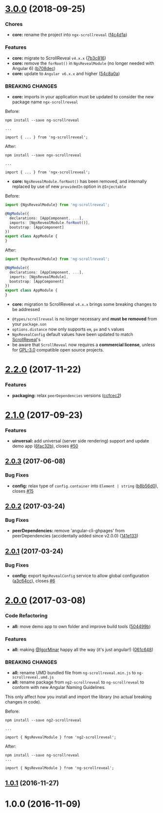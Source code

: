 <a name="3.0.0"></a>
# [3.0.0](https://github.com/tinesoft/ngx-scrollreveal/compare/v2.2.0...v3.0.0) (2018-09-25)


### Chores

* **core:** rename the project into `ngx-scrollreveal` ([f4c4d1a](https://github.com/tinesoft/ngx-scrollreveal/commit/f4c4d1a))


### Features

* **core:** migrate to ScrollReveal `v4.x.x` ([7b3c816](https://github.com/tinesoft/ngx-scrollreveal/commit/7b3c816))
* **core:** remove the `forRoot()` in `NgsRevealModule` (no longer needed with Angular 6) ([b708dec](https://github.com/tinesoft/ngx-scrollreveal/commit/b708dec))
* **core:** update to `Angular v6.x.x` and higher ([54c8a0a](https://github.com/tinesoft/ngx-scrollreveal/commit/54c8a0a))


### BREAKING CHANGES

* **core:** imports in your application must be updated to consider the new package name `ngx-scrollreveal`

Before:
```
npm install --save ng-scrollreveal

...

import { ... } from 'ng-scrollreveal';
```

After:
```
npm install --save ngx-scrollreveal

...

import { ... } from 'ngx-scrollreveal';
```
* **core:** `NgsRevealModule.forRoot()` has been removed, and internally replaced by use of new `providedIn` option in `@Injectable`

Before:

```ts
import {NgsRevealModule} from 'ng-scrollreveal';

@NgModule({
  declarations: [AppComponent, ...],
  imports: [NgsRevealModule.forRoot()],
  bootstrap: [AppComponent]
})
export class AppModule {
}
```

After:

```ts
import {NgsRevealModule} from 'ng-scrollreveal';

@NgModule({
  declarations: [AppComponent, ...],
  imports: [NgsRevealModule],
  bootstrap: [AppComponent]
})
export class AppModule {
}
```
* **core:** migration to ScrollReveal `v4.x.x` brings some breaking changes to be addressed

- `@types/scrollreveal` is no longer necessary and **must be removed** from your `package.son`
- `options.distance` now only supports `em`, `px` and `%` values
- `NgsRevealConfig` default values have been updated to match [ScrollReveal](https://scrollrevealjs.org/api/defaults.html)'s
- be aware that `ScrollReveal` now requires a **commercial license**, unless for [GPL-3.0](https://opensource.org/licenses/GPL-3.0) compatible open source projects.



<a name="2.2.0"></a>
# [2.2.0](https://github.com/tinesoft/ngx-scrollreveal/compare/v2.1.0...v2.2.0) (2017-11-22)


### Features

* **packaging:** relax `peerDependencies` versions ([ccfcec2](https://github.com/tinesoft/ngx-scrollreveal/commit/ccfcec2))



<a name="2.1.0"></a>
# [2.1.0](https://github.com/tinesoft/ngx-scrollreveal/compare/0.6.1...v2.1.0) (2017-09-23)


### Features

* **uinversal:** add universal (server side rendering) support and update demo app ([6fac32b](https://github.com/tinesoft/ngx-scrollreveal/commit/6fac32b)), closes [#50](https://github.com/tinesoft/ngx-scrollreveal/issues/50)



<a name="2.0.3"></a>
## [2.0.3](https://github.com/tinesoft/ngx-scrollreveal/compare/2.0.2...v2.0.3) (2017-06-08)


### Bug Fixes

* **config:** relax type of `config.container` into `Element | string` ([b8b56d0](https://github.com/tinesoft/ngx-scrollreveal/commit/b8b56d0)), closes [#15](https://github.com/tinesoft/ngx-scrollreveal/issues/15)



<a name="2.0.2"></a>
## [2.0.2](https://github.com/tinesoft/ngx-scrollreveal/compare/2.0.1...2.0.2) (2017-03-24)


### Bug Fixes

* **peerDependencies:** remove 'angular-cli-ghpages' from peerDependencies (accidentally added since v2.0.0) ([141e133](https://github.com/tinesoft/ngx-scrollreveal/commit/141e133))



<a name="2.0.1"></a>
## [2.0.1](https://github.com/tinesoft/ngx-scrollreveal/compare/2.0.0...2.0.1) (2017-03-24)


### Bug Fixes

* **config:** export `NgsRevealConfig` service to allow global configuration ([a3c64cc](https://github.com/tinesoft/ngx-scrollreveal/commit/a3c64cc)), closes [#6](https://github.com/tinesoft/ngx-scrollreveal/issues/6)



<a name="2.0.0"></a>
# [2.0.0](https://github.com/tinesoft/ngx-scrollreveal/compare/1.0.1...2.0.0) (2017-03-08)


### Code Refactoring

* **all:** move demo app to own folder and improve build tools ([504499b](https://github.com/tinesoft/ngx-scrollreveal/commit/504499b))


### Features

* **all:** making [@IgorMinar](https://github.com/IgorMinar) happy all the way (it's just angular!) ([061c648](https://github.com/tinesoft/ngx-scrollreveal/commit/061c648))


### BREAKING CHANGES

* **all:** rename UMD bundled file from `ng-scrollreveal.min.js` to `ng-scrollreveal.umd.js`
* **all:** rename package from `ng2-scrollreveal` to `ng-scrollreveal` to conform with new Angular Naming Guidelines.

This only affect how you install and import the library (no actual breaking changes in code).

Before:

```
npm install --save ng2-scrollreveal

...

import { NgsRevealModule } from 'ng2-scrollreveal';
```

After:

```
npm install --save ng-scrollreveal
...

import { NgsRevealModule } from 'ng-scrollreveal';
```



<a name="1.0.1"></a>
## [1.0.1](https://github.com/tinesoft/ngx-scrollreveal/compare/1.0.0...1.0.1) (2016-11-27)



<a name="1.0.0"></a>
# 1.0.0 (2016-11-09)



